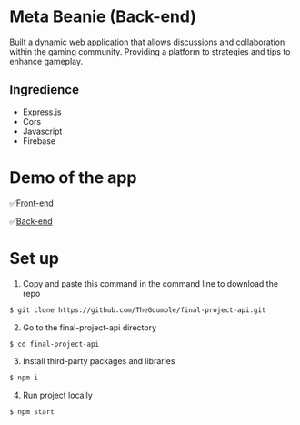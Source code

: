 # Meta Beanie (Back-end)

Built a dynamic web application that allows discussions and collaboration within the gaming community. Providing a platform to strategies and tips to enhance gameplay.

## Ingredience

- Express.js
- Cors
- Javascript
- Firebase

# Demo of the app

✅[Front-end](https://final-project-jv.web.app)


✅[Back-end](us-central1-final-project-api-jv.cloudfunctions.net/api/)


# Set up

1. Copy and paste this command in the command line to download the repo

```bash
$ git clone https://github.com/TheGoumble/final-project-api.git
```

2. Go to the final-project-api directory

```bash
$ cd final-project-api
```

3. Install third-party packages and libraries

```bash
$ npm i
```

4. Run project locally

```bash
$ npm start
```




